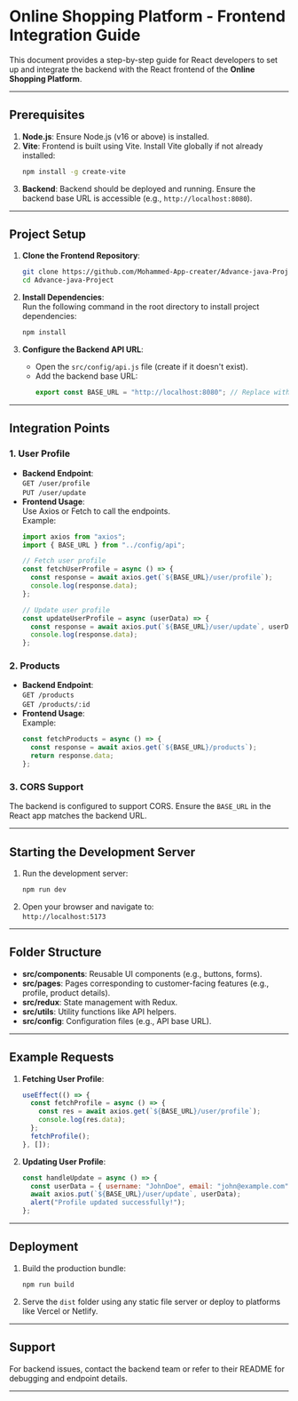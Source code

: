 # Online Shopping Platform - Frontend Integration Guide

This document provides a step-by-step guide for React developers to set up and integrate the backend with the React frontend of the **Online Shopping Platform**.

---

## **Prerequisites**

1. **Node.js**: Ensure Node.js (v16 or above) is installed.
2. **Vite**: Frontend is built using Vite. Install Vite globally if not already installed:
   ```bash
   npm install -g create-vite
   ```
3. **Backend**: Backend should be deployed and running. Ensure the backend base URL is accessible (e.g., `http://localhost:8080`).

---

## **Project Setup**

1. **Clone the Frontend Repository**:
   ```bash
   git clone https://github.com/Mohammed-App-creater/Advance-java-Project.git
   cd Advance-java-Project
   ```

2. **Install Dependencies**:  
   Run the following command in the root directory to install project dependencies:
   ```bash
   npm install
   ```

3. **Configure the Backend API URL**:
    - Open the `src/config/api.js` file (create if it doesn't exist).
    - Add the backend base URL:
      ```javascript
      export const BASE_URL = "http://localhost:8080"; // Replace with the deployed backend URL
      ```

---

## **Integration Points**

### 1. **User Profile**
- **Backend Endpoint**:  
  `GET /user/profile`  
  `PUT /user/update`
- **Frontend Usage**:  
  Use Axios or Fetch to call the endpoints.  
  Example:
  ```javascript
  import axios from "axios";
  import { BASE_URL } from "../config/api";

  // Fetch user profile
  const fetchUserProfile = async () => {
    const response = await axios.get(`${BASE_URL}/user/profile`);
    console.log(response.data);
  };

  // Update user profile
  const updateUserProfile = async (userData) => {
    const response = await axios.put(`${BASE_URL}/user/update`, userData);
    console.log(response.data);
  };
  ```

### 2. **Products**
- **Backend Endpoint**:  
  `GET /products`  
  `GET /products/:id`
- **Frontend Usage**:  
  Example:
  ```javascript
  const fetchProducts = async () => {
    const response = await axios.get(`${BASE_URL}/products`);
    return response.data;
  };
  ```

### 3. **CORS Support**
The backend is configured to support CORS. Ensure the `BASE_URL` in the React app matches the backend URL.

---

## **Starting the Development Server**

1. Run the development server:
   ```bash
   npm run dev
   ```
2. Open your browser and navigate to:  
   `http://localhost:5173`

---

## **Folder Structure**

- **src/components**: Reusable UI components (e.g., buttons, forms).
- **src/pages**: Pages corresponding to customer-facing features (e.g., profile, product details).
- **src/redux**: State management with Redux.
- **src/utils**: Utility functions like API helpers.
- **src/config**: Configuration files (e.g., API base URL).

---

## **Example Requests**

1. **Fetching User Profile**:
   ```javascript
   useEffect(() => {
     const fetchProfile = async () => {
       const res = await axios.get(`${BASE_URL}/user/profile`);
       console.log(res.data);
     };
     fetchProfile();
   }, []);
   ```

2. **Updating User Profile**:
   ```javascript
   const handleUpdate = async () => {
     const userData = { username: "JohnDoe", email: "john@example.com" };
     await axios.put(`${BASE_URL}/user/update`, userData);
     alert("Profile updated successfully!");
   };
   ```

---

## **Deployment**

1. Build the production bundle:
   ```bash
   npm run build
   ```
2. Serve the `dist` folder using any static file server or deploy to platforms like Vercel or Netlify.

---

## **Support**

For backend issues, contact the backend team or refer to their README for debugging and endpoint details.

---

